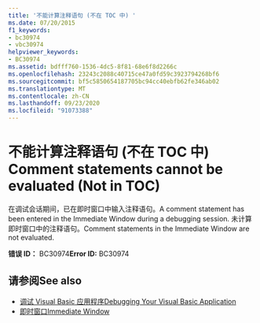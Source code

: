 ```yaml
---
title: '不能计算注释语句 (不在 TOC 中) '
ms.date: 07/20/2015
f1_keywords:
- bc30974
- vbc30974
helpviewer_keywords:
- BC30974
ms.assetid: bdfff760-1536-4dc5-8f81-68e6f8d2266c
ms.openlocfilehash: 23243c2088c40715ce47a0fd59c3923794268bf6
ms.sourcegitcommit: bf5c5850654187705bc94cc40ebfb62fe346ab02
ms.translationtype: MT
ms.contentlocale: zh-CN
ms.lasthandoff: 09/23/2020
ms.locfileid: "91073388"
---
```

# <a name="comment-statements-cannot-be-evaluated-not-in-toc"></a><span data-ttu-id="06f14-102">不能计算注释语句 (不在 TOC 中) </span><span class="sxs-lookup"><span data-stu-id="06f14-102">Comment statements cannot be evaluated (Not in TOC)</span></span>

<span data-ttu-id="06f14-103">在调试会话期间，已在即时窗口中输入注释语句。</span><span class="sxs-lookup"><span data-stu-id="06f14-103">A comment statement has been entered in the Immediate Window during a debugging session.</span></span> <span data-ttu-id="06f14-104">未计算即时窗口中的注释语句。</span><span class="sxs-lookup"><span data-stu-id="06f14-104">Comment statements in the Immediate Window are not evaluated.</span></span>  
  
 <span data-ttu-id="06f14-105">**错误 ID：** BC30974</span><span class="sxs-lookup"><span data-stu-id="06f14-105">**Error ID:** BC30974</span></span>  
  
## <a name="see-also"></a><span data-ttu-id="06f14-106">请参阅</span><span class="sxs-lookup"><span data-stu-id="06f14-106">See also</span></span>

- [<span data-ttu-id="06f14-107">调试 Visual Basic 应用程序</span><span class="sxs-lookup"><span data-stu-id="06f14-107">Debugging Your Visual Basic Application</span></span>](/visualstudio/debugger/debugger-basics)
- [<span data-ttu-id="06f14-108">即时窗口</span><span class="sxs-lookup"><span data-stu-id="06f14-108">Immediate Window</span></span>](/visualstudio/ide/reference/immediate-window)
